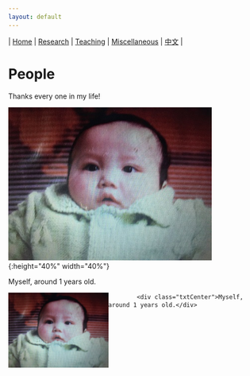 ```yaml
---
layout: default
---
```

| [Home](index.md)  | [Research](research-en.md)    | [Teaching](teaching-en.md) | [Miscellaneous](miscellaneous-en.md)        | [中文](people-ch.md) |

# People

Thanks every one in my life!


![1](title.png){:height="40%" width="40%"}

Myself, around 1 years old.

<div style="width:100%;">
            <img src="title.png" align="left"  width="40%" height="40%"/>
            
            <div class="txtCenter">Myself, around 1 years old.</div> 
            
</div>

<meta name="googlebot" content="noindex" />
